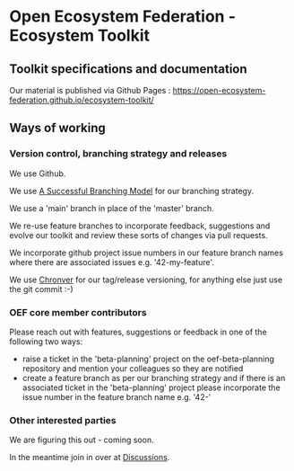 # Open Ecosystem Federation - Ecosystem Toolkit

## Toolkit specifications and documentation

Our material is published via Github Pages : https://open-ecosystem-federation.github.io/ecosystem-toolkit/

## Ways of working

### Version control, branching strategy and releases

We use Github.

We use [A Successful Branching Model](https://nvie.com/posts/a-successful-git-branching-model/) for our branching strategy.

We use a 'main' branch in place of the 'master' branch.

We re-use feature branches to incorporate feedback, suggestions and evolve our toolkit and review these sorts of changes via pull requests.

We incorporate github project issue numbers in our feature branch names where there are associated issues e.g. '42-my-feature'.

We use [Chronver](https://chronver.org) for our tag/release versioning, for anything else just use the git commit :-)

### OEF core member contributors

Please reach out with features, suggestions or feedback in one of the following two ways:

* raise a ticket in the 'beta-planning' project on the oef-beta-planning repository and mention your colleagues so they are notified
* create a feature branch as per our branching strategy and if there is an associated ticket in the 'beta-planning' project please incorporate the issue number in the feature branch name e.g. '42-'

### Other interested parties

We are figuring this out - coming soon.

In the meantime join in over at [Discussions](https://github.com/open-ecosystem-federation/ecosystem-toolkit/discussions).
